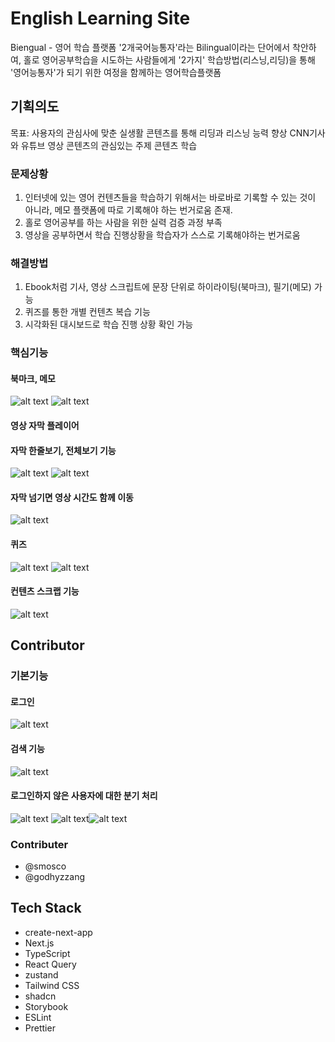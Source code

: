 # English Learning Site

Biengual - 영어 학습 플랫폼
'2개국어능통자'라는 Bilingual이라는 단어에서 착안하여, 홀로 영어공부학습을 시도하는 사람들에게 '2가지' 학습방법(리스닝,리딩)을 통해 '영어능통자'가 되기 위한 여정을 함께하는 영어학습플랫폼

## 기획의도

목표: 사용자의 관심사에 맞춘 실생활 콘텐츠를 통해 리딩과 리스닝 능력 향상
CNN기사와 유튜브 영상 콘텐츠의 관심있는 주제 콘텐츠 학습

### 문제상황

1. 인터넷에 있는 영어 컨텐츠들을 학습하기 위해서는 바로바로 기록할 수 있는 것이 아니라, 메모 플랫폼에 따로 기록해야 하는 번거로움 존재.
2. 홀로 영어공부를 하는 사람을 위한 실력 검증 과정 부족
3. 영상을 공부하면서 학습 진행상황을 학습자가 스스로 기록해야하는 번거로움

### 해결방법

1. Ebook처럼 기사, 영상 스크립트에 문장 단위로 하이라이팅(북마크), 필기(메모) 가능
2. 퀴즈를 통한 개별 컨텐츠 복습 기능
3. 시각화된 대시보드로 학습 진행 상황 확인 가능

### 핵심기능

#### 북마크, 메모

![alt text](리딩하이라이트.gif)
![alt text](메모기능.gif)

#### 영상 자막 플레이어

#### 자막 한줄보기, 전체보기 기능

![alt text](자막한줄보기.gif)
![alt text](자막전체보기기능.gif)

#### 자막 넘기면 영상 시간도 함께 이동

![alt text](자막넘기면시간대이동.gif)

#### 퀴즈

![alt text](퀴즈시작.gif)
![alt text](퀴즈.gif)

#### 컨텐츠 스크랩 기능

![alt text](image-2.png)

## Contributor

### 기본기능

#### 로그인

![alt text](image-6.png)

#### 검색 기능

![alt text](image-3.png)

#### 로그인하지 않은 사용자에 대한 분기 처리

![alt text](image.png) ![alt text](image-4.png)![alt text](image-5.png)

### Contributer

- @smosco
- @godhyzzang

## Tech Stack

- create-next-app
- Next.js
- TypeScript
- React Query
- zustand
- Tailwind CSS
- shadcn
- Storybook
- ESLint
- Prettier
